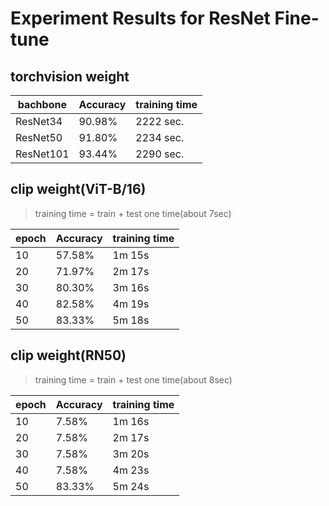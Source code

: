 # Experiment Results for ResNet Fine-tune

## torchvision weight

| bachbone  | Accuracy | training time |
|-----------|----------|---------------|
| ResNet34  | 90.98%   |   2222 sec.   |
| ResNet50  | 91.80%   |   2234 sec.   |
| ResNet101 | 93.44%   |   2290 sec.   |


## clip weight(ViT-B/16)
> training time = train + test one time(about 7sec)

| epoch  | Accuracy | training time |
|--------|----------|---------------|
|   10   | 57.58%   |     1m 15s    |
|   20   | 71.97%   |     2m 17s    |
|   30   | 80.30%   |     3m 16s    |
|   40   | 82.58%   |     4m 19s    |
|   50   | 83.33%   |     5m 18s    |


## clip weight(RN50)
> training time = train + test one time(about 8sec)

| epoch  | Accuracy | training time |
|--------|----------|---------------|
|   10   | 7.58%    | 1m 16s        |
|   20   | 7.58%    | 2m 17s        |
|   30   | 7.58%    | 3m 20s        |
|   40   | 7.58%    | 4m 23s        |
|   50   | 83.33%   | 5m 24s        |

